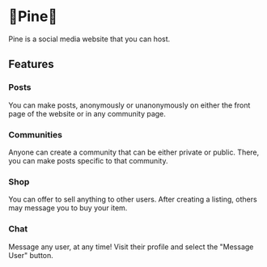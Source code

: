 # 🌲Pine🌲
Pine is a social media website that you can host.

## Features

### Posts
You can make posts, anonymously or unanonymously on either the front page of the website or in any community page.

### Communities
Anyone can create a community that can be either private or public. There, you can make posts specific to that community.

### Shop
You can offer to sell anything to other users. After creating a listing, others may message you to buy your item.

### Chat
Message any user, at any time! Visit their profile and select the "Message User" button.
